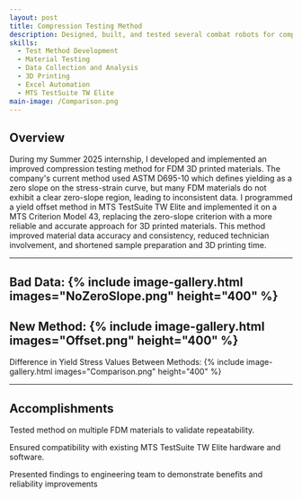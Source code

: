 ```yaml
---
layout: post
title: Compression Testing Method
description: Designed, built, and tested several combat robots for competitions.  
skills: 
  - Test Method Development
  - Material Testing
  - Data Collection and Analysis
  - 3D Printing
  - Excel Automation
  - MTS TestSuite TW Elite
main-image: /Comparison.png
---
```


## Overview
During my Summer 2025 internship, I developed and implemented an improved compression testing method for FDM 3D printed materials. The company's current method used ASTM D695-10 which defines yielding as a zero slope on the stress-strain curve, but many FDM materials do not exhibit a clear zero-slope region, leading to inconsistent data. I programmed a yield offset method in MTS TestSuite TW Elite and implemented it on a MTS Criterion Model 43, replacing the zero-slope criterion with a more reliable and accurate approach for 3D printed materials. This method improved material data accuracy and consistency, reduced technician involvement, and shortened sample preparation and 3D printing time.

---

Bad Data:
{% include image-gallery.html images="NoZeroSlope.png" height="400" %}
---
New Method:
{% include image-gallery.html images="Offset.png" height="400" %}
---
Difference in Yield Stress Values Between Methods:
{% include image-gallery.html images="Comparison.png" height="400" %}

---

## Accomplishments
Tested method on multiple FDM materials to validate repeatability.

Ensured compatibility with existing MTS TestSuite TW Elite hardware and software.

Presented findings to engineering team to demonstrate benefits and reliability improvements

